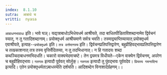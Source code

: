 ```yaml
---
index:  8.1.10
sutra:  आबाधे च
vritti:  nyasa
---
```



`आबाधनभावाधः` इति। भावे घञ्। यद्यत्राबाधोऽभिधेयधर्म आश्रीयते, तदा बाधितपीडिताविशब्दानामेव द्विर्वचनं स्यात्, न तु गतादिशब्दानाम्। प्रयोक्तृधर्म आश्रीयमाणे सर्वत्र भवति। तस्माद्व्याप्तिव्यायात् प्रयोक्तृधर्म एवाश्रीयते, इत्याह--`प्रयोक्तृधर्मः` इति। `तत्र वर्त्तमानस्य` इति। द्विर्वचनप्रतिपत्तिद्वारेण, बहुव्रीहिवद्भावप्रतिपत्तिद्वारेण च तत्प्रकाशनात् तत्र तस्य वृत्तिर्वेदितव्या, न तु तदभिधानात्। न हि गतादयः शब्दा कथञ्चिदाबाधनमभिदधति। चकारो वाक्यभेदमाचष्टे। तेन द्वयमत्र विधीयते--एकेन वाक्येन द्विर्वचनम्, अपरेण च बहुव्रीहिवद्भावः। `गतगतः` इत्यादौ पूर्ववत् सोर्लुक्। `गतगता` इत्यादौ तु पुंवद्भावः पूर्ववदेव। `प्रियस्य गमनादिना` इत्यादि। एतेन प्रयोक्तृधर्मताऽबाधस्येति दर्शयति। आदिशब्देन विनाशादेर्ग्रहणम्।।

